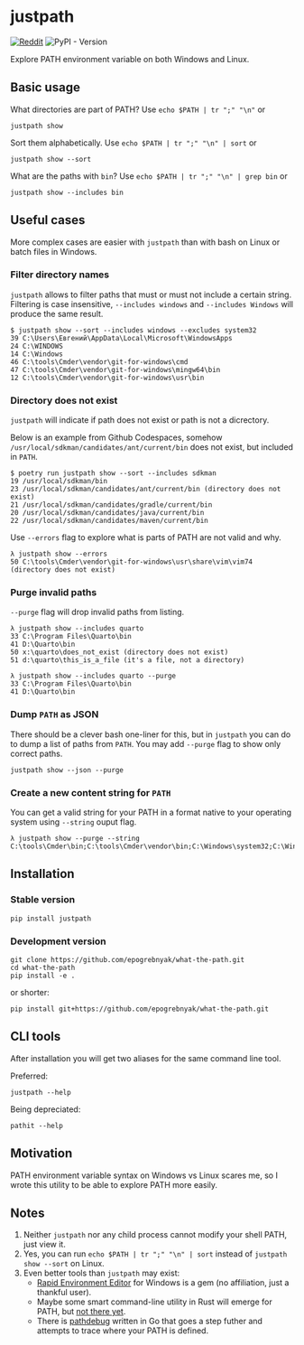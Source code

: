 # justpath

[![Reddit](https://img.shields.io/badge/Reddit-%23FF4500.svg?style=flat&logo=Reddit&logoColor=white)](https://www.reddit.com/r/Python/comments/1ac7fao/pathit_just_show_me_my_path_in_way_i_can_read_it/)
![PyPI - Version](https://img.shields.io/pypi/v/justpath)

Explore PATH environment variable on both Windows and Linux.

## Basic usage

What directories are part of PATH? Use `echo $PATH | tr ";" "\n"` or

```console
justpath show
```

Sort them alphabetically. Use `echo $PATH | tr ";" "\n" | sort` or

```console
justpath show --sort
```

What are the paths with `bin`? Use `echo $PATH | tr ";" "\n" | grep bin` or

```console
justpath show --includes bin
```

## Useful cases

More complex cases are easier with `justpath` than with bash on Linux or batch files in Windows.

### Filter directory names

`justpath` allows to filter paths that must or must not include a certain string.
Filtering is case insensitive, `--includes windows` and `--includes Windows` will
produce the same result.

```console
$ justpath show --sort --includes windows --excludes system32
39 C:\Users\Евгений\AppData\Local\Microsoft\WindowsApps
24 C:\WINDOWS
14 C:\Windows
46 C:\tools\Cmder\vendor\git-for-windows\cmd
47 C:\tools\Cmder\vendor\git-for-windows\mingw64\bin
12 C:\tools\Cmder\vendor\git-for-windows\usr\bin
```

### Directory does not exist

`justpath` will indicate if path does not exist or path is not a dicrectory.

Below is an example from Github Codespaces, somehow `/usr/local/sdkman/candidates/ant/current/bin` does not exist, but included in `PATH`.

```console
$ poetry run justpath show --sort --includes sdkman
19 /usr/local/sdkman/bin
23 /usr/local/sdkman/candidates/ant/current/bin (directory does not exist)
21 /usr/local/sdkman/candidates/gradle/current/bin
20 /usr/local/sdkman/candidates/java/current/bin
22 /usr/local/sdkman/candidates/maven/current/bin
```

Use `--errors` flag to explore what is parts of PATH are not valid and why.

```console
λ justpath show --errors
50 C:\tools\Cmder\vendor\git-for-windows\usr\share\vim\vim74 (directory does not exist)
```

### Purge invalid paths

`--purge` flag will drop invalid paths from listing.

```console
λ justpath show --includes quarto
33 C:\Program Files\Quarto\bin
41 D:\Quarto\bin
50 x:\quarto\does_not_exist (directory does not exist)
51 d:\quarto\this_is_a_file (it's a file, not a directory)
```

```console
λ justpath show --includes quarto --purge
33 C:\Program Files\Quarto\bin
41 D:\Quarto\bin
```

### Dump `PATH` as JSON

There should be a clever bash one-liner for this, but in `justpath` you can do
to dump a list of paths from `PATH`. You may add `--purge` flag to show only correct
paths.

```
justpath show --json --purge
```

### Create a new content string for `PATH`

You can get a valid string for your PATH in a format native to your operating system
using `--string` ouput flag.

```console
λ justpath show --purge --string
C:\tools\Cmder\bin;C:\tools\Cmder\vendor\bin;C:\Windows\system32;C:\Windows
```

## Installation

### Stable version

```console
pip install justpath
```

### Development version

```console
git clone https://github.com/epogrebnyak/what-the-path.git
cd what-the-path
pip install -e .
```

or shorter:

```console
pip install git+https://github.com/epogrebnyak/what-the-path.git
```

## CLI tools

After installation you will get two aliases for the same command line tool.

Preferred:

```
justpath --help
```

Being depreciated:

```
pathit --help
```

## Motivation

PATH environment variable syntax on Windows vs Linux scares me,
so I wrote this utility to be able to explore PATH more easily.

## Notes

1. Neither `justpath` nor any child process cannot modify your shell PATH, just view it.
2. Yes, you can run `echo $PATH | tr ";" "\n" | sort` instead of `justpath show --sort` on Linux.
3. Even better tools than `justpath` may exist:
   - [Rapid Environment Editor](https://www.rapidee.com/en/path-variable) for Windows is a gem (no affiliation, just a thankful user).
   - Maybe some smart command-line utility in Rust will emerge for PATH, but [not there yet](https://gist.github.com/sts10/daadbc2f403bdffad1b6d33aff016c0a).
   - There is [pathdebug](https://github.com/d-led/pathdebug) written in Go that goes a step futher and attempts to trace where your PATH is defined.
